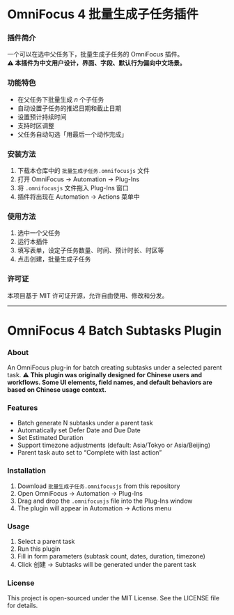 # OmniFocus 4 批量生成子任务插件
### 插件简介
一个可以在选中父任务下，批量生成子任务的 OmniFocus 插件。  
**⚠️ 本插件为中文用户设计，界面、字段、默认行为偏向中文场景。**

### 功能特色
- 在父任务下批量生成 $n$ 个子任务
- 自动设置子任务的推迟日期和截止日期
- 设置预计持续时间
- 支持时区调整
- 父任务自动勾选「用最后一个动作完成」

### 安装方法
1. 下载本仓库中的 `批量生成子任务.omnifocusjs` 文件
2. 打开 OmniFocus → Automation → Plug-Ins
3. 将 `.omnifocusjs` 文件拖入 Plug-Ins 窗口
4. 插件将出现在 Automation → Actions 菜单中

### 使用方法
1. 选中一个父任务
2. 运行本插件
3. 填写表单，设定子任务数量、时间、预计时长、时区等
4. 点击创建，批量生成子任务

### 许可证
本项目基于 MIT 许可证开源，允许自由使用、修改和分发。

---

# OmniFocus 4 Batch Subtasks Plugin  

### About
An OmniFocus plug-in for batch creating subtasks under a selected parent task.
**⚠️ This plugin was originally designed for Chinese users and workflows. Some UI elements, field names, and default behaviors are based on Chinese usage context.**  

### Features
- Batch generate N subtasks under a parent task
- Automatically set Defer Date and Due Date
- Set Estimated Duration
- Support timezone adjustments (default: Asia/Tokyo or Asia/Beijing)
- Parent task auto set to “Complete with last action”

### Installation
1. Download `批量生成子任务.omnifocusjs` from this repository
2. Open OmniFocus → Automation → Plug-Ins
3. Drag and drop the `.omnifocusjs` file into the Plug-Ins window
4. The plugin will appear in Automation → Actions menu

### Usage
1. Select a parent task
2. Run this plugin
3. Fill in form parameters (subtask count, dates, duration, timezone)
4. Click 创建 → Subtasks will be generated under the parent task

### License
This project is open-sourced under the MIT License. See the LICENSE file for details.
